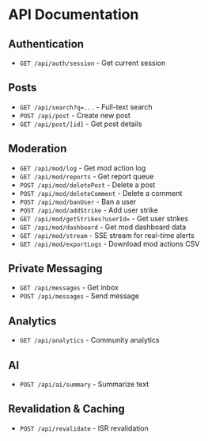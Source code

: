 # API Documentation

## Authentication
- `GET /api/auth/session` - Get current session

## Posts
- `GET /api/search?q=...` - Full-text search
- `POST /api/post` - Create new post
- `GET /api/post/[id]` - Get post details

## Moderation
- `GET /api/mod/log` - Get mod action log
- `GET /api/mod/reports` - Get report queue
- `POST /api/mod/deletePost` - Delete a post
- `POST /api/mod/deleteComment` - Delete a comment
- `POST /api/mod/banUser` - Ban a user
- `POST /api/mod/addStrike` - Add user strike
- `GET /api/mod/getStrikes?userId=` - Get user strikes
- `GET /api/mod/dashboard` - Get mod dashboard data
- `GET /api/mod/stream` - SSE stream for real-time alerts
- `GET /api/mod/exportLogs` - Download mod actions CSV

## Private Messaging
- `GET /api/messages` - Get inbox
- `POST /api/messages` - Send message

## Analytics
- `GET /api/analytics` - Community analytics

## AI
- `POST /api/ai/summary` - Summarize text

## Revalidation & Caching
- `POST /api/revalidate` - ISR revalidation
